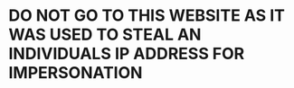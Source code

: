 # **DO NOT GO TO THIS WEBSITE AS IT WAS USED TO STEAL AN INDIVIDUALS IP ADDRESS FOR IMPERSONATION**
